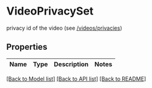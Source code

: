 # VideoPrivacySet

privacy id of the video (see [/videos/privacies](#operation/getVideoPrivacyPolicies))

## Properties
Name | Type | Description | Notes
------------ | ------------- | ------------- | -------------

[[Back to Model list]](../README.md#documentation-for-models) [[Back to API list]](../README.md#documentation-for-api-endpoints) [[Back to README]](../README.md)



